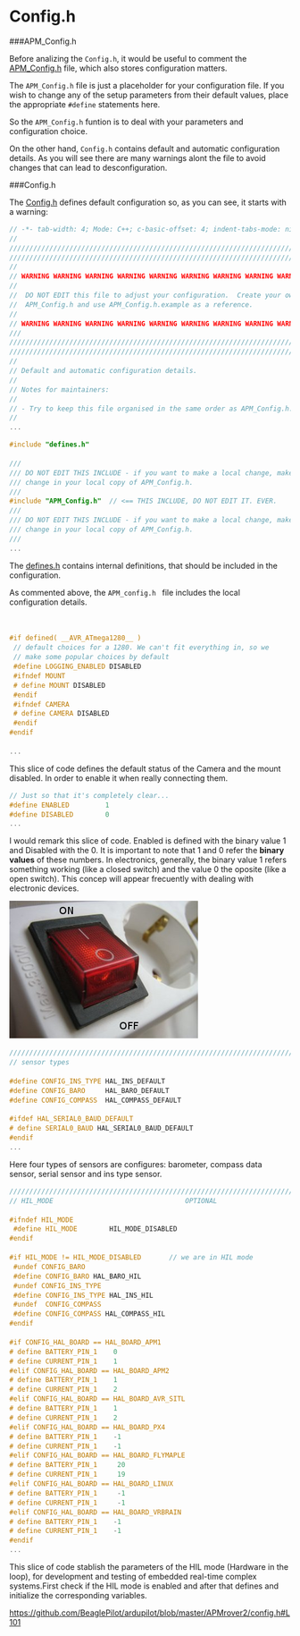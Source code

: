 # Config.h

###APM_Config.h

Before analizing the `Config.h`, it would be useful to comment the [APM_Config.h](https://github.com/diydrones/ardupilot/blob/master/APMrover2/APM_Config.h) file, which also stores configuration matters.

The `APM_Config.h` file is just a placeholder for your configuration file.  If you wish to change any of the setup parameters from their default values, place the appropriate `#define` statements here.

So the `APM_Config.h` funtion is to deal with your parameters and configuration choice.

On the other hand, `Config.h` contains default and automatic configuration details. As you will see there are many warnings alont the file to avoid changes that can lead to desconfiguration.

###Config.h

The [Config.h](https://github.com/BeaglePilot/ardupilot/blob/master/APMrover2/config.h) defines default configuration so, as you can see, it starts with a warning:

```cpp
// -*- tab-width: 4; Mode: C++; c-basic-offset: 4; indent-tabs-mode: nil -*-
//
//////////////////////////////////////////////////////////////////////////////
//////////////////////////////////////////////////////////////////////////////
//
// WARNING WARNING WARNING WARNING WARNING WARNING WARNING WARNING WARNING
//
//  DO NOT EDIT this file to adjust your configuration.  Create your own
//  APM_Config.h and use APM_Config.h.example as a reference.
//
// WARNING WARNING WARNING WARNING WARNING WARNING WARNING WARNING WARNING
///
//////////////////////////////////////////////////////////////////////////////
//////////////////////////////////////////////////////////////////////////////
//
// Default and automatic configuration details.
//
// Notes for maintainers:
//
// - Try to keep this file organised in the same order as APM_Config.h.example
//
...
```
```cpp
#include "defines.h"

///
/// DO NOT EDIT THIS INCLUDE - if you want to make a local change, make that
/// change in your local copy of APM_Config.h.
///
#include "APM_Config.h"  // <== THIS INCLUDE, DO NOT EDIT IT. EVER.
///
/// DO NOT EDIT THIS INCLUDE - if you want to make a local change, make that
/// change in your local copy of APM_Config.h.
///
...
```
The [defines.h](https://github.com/BeaglePilot/ardupilot/blob/master/APMrover2/defines.h) contains internal definitions, that should be included in the configuration.

As commented above, the `APM_config.h ` file includes the local configuration details.

```cpp


#if defined( __AVR_ATmega1280__ )
 // default choices for a 1280. We can't fit everything in, so we
 // make some popular choices by default
 #define LOGGING_ENABLED DISABLED
 #ifndef MOUNT
 # define MOUNT DISABLED
 #endif
 #ifndef CAMERA
 # define CAMERA DISABLED
 #endif
#endif

...
```
This slice of code defines the default status of the Camera and the mount disabled. In order to enable it when really connecting them.
```cpp
// Just so that it's completely clear...
#define ENABLED			1
#define DISABLED		0
...
```
I would remark this slice of code. Enabled is defined with the binary value 1 and Disabled with the 0. It is important to note that 1 and 0 refer the **binary values** of these numbers. In electronics, generally, the binary value 1 refers something working (like a closed switch) and the value 0 the oposite (like a open switch).
This concep will appear frecuently with dealing with electronic devices.

![binary](./binary.jpg)

```cpp
//////////////////////////////////////////////////////////////////////////////
// sensor types

#define CONFIG_INS_TYPE HAL_INS_DEFAULT
#define CONFIG_BARO     HAL_BARO_DEFAULT
#define CONFIG_COMPASS  HAL_COMPASS_DEFAULT

#ifdef HAL_SERIAL0_BAUD_DEFAULT
# define SERIAL0_BAUD HAL_SERIAL0_BAUD_DEFAULT
#endif
...
```

Here four types of sensors are configures: barometer, compass data sensor, serial sensor and ins type sensor.
```cpp
//////////////////////////////////////////////////////////////////////////////
// HIL_MODE                                 OPTIONAL

#ifndef HIL_MODE
 #define HIL_MODE        HIL_MODE_DISABLED
#endif

#if HIL_MODE != HIL_MODE_DISABLED       // we are in HIL mode
 #undef CONFIG_BARO
 #define CONFIG_BARO HAL_BARO_HIL
 #undef CONFIG_INS_TYPE
 #define CONFIG_INS_TYPE HAL_INS_HIL
 #undef  CONFIG_COMPASS
 #define CONFIG_COMPASS HAL_COMPASS_HIL
#endif

#if CONFIG_HAL_BOARD == HAL_BOARD_APM1
# define BATTERY_PIN_1	  0
# define CURRENT_PIN_1	  1
#elif CONFIG_HAL_BOARD == HAL_BOARD_APM2
# define BATTERY_PIN_1	  1
# define CURRENT_PIN_1	  2
#elif CONFIG_HAL_BOARD == HAL_BOARD_AVR_SITL
# define BATTERY_PIN_1	  1
# define CURRENT_PIN_1	  2
#elif CONFIG_HAL_BOARD == HAL_BOARD_PX4
# define BATTERY_PIN_1	  -1
# define CURRENT_PIN_1	  -1
#elif CONFIG_HAL_BOARD == HAL_BOARD_FLYMAPLE
# define BATTERY_PIN_1     20
# define CURRENT_PIN_1	   19
#elif CONFIG_HAL_BOARD == HAL_BOARD_LINUX
# define BATTERY_PIN_1     -1
# define CURRENT_PIN_1	   -1
#elif CONFIG_HAL_BOARD == HAL_BOARD_VRBRAIN
# define BATTERY_PIN_1	  -1
# define CURRENT_PIN_1	  -1
#endif
...
```
This slice of code stablish the parameters of the HIL mode (Hardware in the loop), for
development and testing of embedded real-time complex systems.First check if the HIL mode is enabled and after that defines and initialize the corresponding variables.

https://github.com/BeaglePilot/ardupilot/blob/master/APMrover2/config.h#L101
